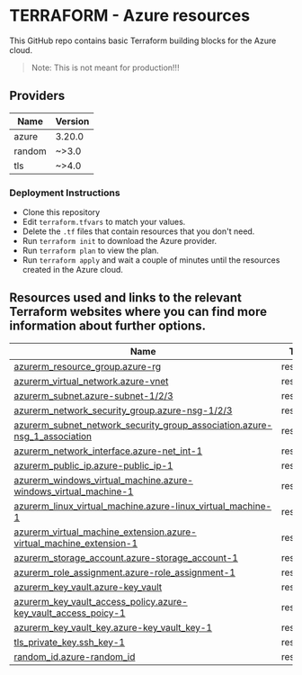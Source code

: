 # TERRAFORM - Azure resources

This GitHub repo contains basic Terraform building blocks for the Azure cloud. 

>Note: This is not meant for production!!!


## Providers

| Name | Version |
|------|---------|
| azure | 3.20.0 |
| random | ~>3.0 |
| tls | ~>4.0 |


### Deployment Instructions
* Clone this repository
* Edit ```terraform.tfvars``` to match your values.
* Delete the ```.tf``` files that contain resources that you don't need.
* Run ```terraform init``` to download the Azure provider.
* Run ```terraform plan``` to view the plan.
* Run ```terraform apply``` and wait a couple of minutes until the resources created in the Azure cloud.


## Resources used and links to the relevant Terraform websites where you can find more information about further options.

| Name | Type |
|------|------|
| [azurerm_resource_group.azure-rg](https://registry.terraform.io/providers/hashicorp/azurerm/latest/docs/resources/resource_group) | resource |
| [azurerm_virtual_network.azure-vnet](https://registry.terraform.io/providers/hashicorp/azurerm/latest/docs/resources/virtual_network) | resource |
| [azurerm_subnet.azure-subnet-1/2/3](https://registry.terraform.io/providers/hashicorp/azurerm/latest/docs/resources/subnet) | resource |
| [azurerm_network_security_group.azure-nsg-1/2/3](https://registry.terraform.io/providers/hashicorp/azurerm/latest/docs/resources/network_security_group) | resource |
| [azurerm_subnet_network_security_group_association.azure-nsg_1_association](https://registry.terraform.io/providers/hashicorp/azurerm/latest/docs/resources/subnet_network_security_group_association) | resource |
| [azurerm_network_interface.azure-net_int-1](https://registry.terraform.io/providers/hashicorp/azurerm/latest/docs/resources/network_interface) | resource |
| [azurerm_public_ip.azure-public_ip-1](https://registry.terraform.io/providers/hashicorp/azurerm/latest/docs/resources/public_ip) | resource |
| [azurerm_windows_virtual_machine.azure-windows_virtual_machine-1](https://registry.terraform.io/providers/hashicorp/azurerm/latest/docs/resources/windows_virtual_machine) | resource |
| [azurerm_linux_virtual_machine.azure-linux_virtual_machine-1](https://registry.terraform.io/providers/hashicorp/azurerm/latest/docs/resources/linux_virtual_machine) | resource |
| [azurerm_virtual_machine_extension.azure-virtual_machine_extension-1](https://registry.terraform.io/providers/hashicorp/azurerm/latest/docs/resources/virtual_machine_extension) | resource |
| [azurerm_storage_account.azure-storage_account-1](https://registry.terraform.io/providers/hashicorp/azurerm/latest/docs/resources/storage_account) | resource |
| [azurerm_role_assignment.azure-role_assignment-1](https://registry.terraform.io/providers/hashicorp/azurerm/latest/docs/resources/role_assignment) | resource |
| [azurerm_key_vault.azure-key_vault](https://registry.terraform.io/providers/hashicorp/azurerm/latest/docs/resources/key_vault) | resource |
| [azurerm_key_vault_access_policy.azure-key_vault_access_poicy-1](https://registry.terraform.io/providers/hashicorp/azurerm/latest/docs/resources/key_vault_access_policy) | resource |
| [azurerm_key_vault_key.azure-key_vault_key-1](https://registry.terraform.io/providers/hashicorp/azurerm/latest/docs/resources/key_vault_key) | resource |
| [tls_private_key.ssh_key-1](https://registry.terraform.io/providers/hashicorp/tls/latest/docs/resources/private_key) | resource |
| [random_id.azure-random_id](https://registry.terraform.io/providers/hashicorp/random/latest/docs/resources/id) | resource |